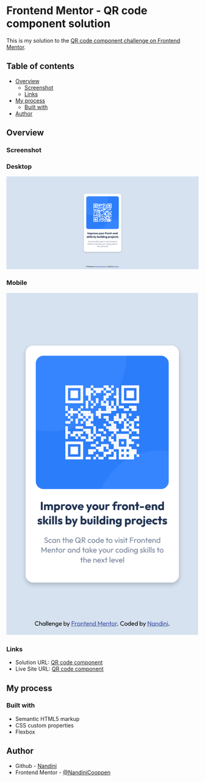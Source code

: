# Frontend Mentor - QR code component solution

This is my solution to the [QR code component challenge on Frontend Mentor](https://www.frontendmentor.io/challenges/qr-code-component-iux_sIO_H). 

## Table of contents

- [Overview](#overview)
  - [Screenshot](#screenshot)
  - [Links](#links)
- [My process](#my-process)
  - [Built with](#built-with)
- [Author](#author)

## Overview

### Screenshot

### Desktop

![](./screenshot/desktopscreenshot.png)

### Mobile

![](./screenshot/mobilescreenshot.png)

### Links

- Solution URL: [QR code component](https://github.com/NandiniCooppen/FRONTENDMENTOR-CHALLENGES/tree/master/qr-code-component-main)
- Live Site URL: [QR code component](https://your-live-site-url.com)

## My process

### Built with

- Semantic HTML5 markup
- CSS custom properties
- Flexbox

## Author

- Github - [Nandini](https://github.com/NandiniCooppen)
- Frontend Mentor - [@NandiniCooppen](https://www.frontendmentor.io/profile/NandiniCooppen)